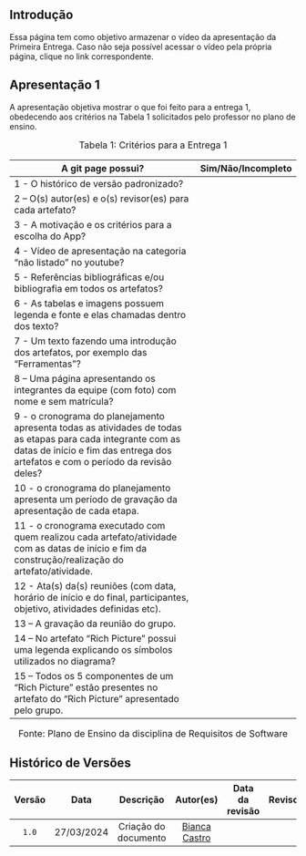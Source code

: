 ## Introdução

Essa página tem como objetivo armazenar o vídeo da apresentação da Primeira Entrega. Caso não seja possível acessar o vídeo pela própria página, clique no link correspondente.

## Apresentação 1
<!--
<p style="text-align: center"><a href="https://www.youtube.com/" target="blanket">Clique aqui</a></p>

<p style="text-align: center"><iframe width="560" height="315" src="https://www.youtube.com/" title="YouTube video player" frameborder="0" allow="accelerometer; autoplay; clipboard-write; encrypted-media; gyroscope; picture-in-picture; web-share" allowfullscreen></iframe></p>

<font size="3"><p style="text-align: center">Fonte: Autores.</p></font> -->


A apresentação objetiva mostrar o que foi feito para a entrega 1, obedecendo aos critérios na Tabela 1 solicitados pelo professor no plano de ensino.

<font size="3"><p style="text-align: center">Tabela 1: Critérios para a Entrega 1</p></font>

A git page possui?  | Sim/Não/Incompleto
--------- | ------
1 - O histórico de versão padronizado? | 
2 – O(s) autor(es) e o(s) revisor(es) para cada artefato? | 
3 - A motivação e os critérios para a escolha do App? | 
4 - Vídeo de apresentação na categoria “não listado” no youtube? | 
5 - Referências bibliográficas e/ou bibliografia em todos os artefatos? | 
6 - As tabelas e imagens possuem legenda e fonte e elas chamadas dentro dos texto? | 
7 - Um texto fazendo uma introdução dos artefatos, por exemplo das “Ferramentas”? | 
8 – Uma página apresentando os integrantes da equipe (com foto) com nome e sem matrícula? | 
9 - o cronograma do planejamento apresenta todas as atividades de todas as etapas para cada integrante com as datas de início e fim das entrega dos artefatos e com o período da revisão deles? | 
10 - o cronograma do planejamento apresenta um período de gravação da apresentação de cada etapa. | 
11 - o cronograma executado com quem realizou cada artefato/atividade com as datas de início e fim da construção/realização do artefato/atividade. | 
12 - Ata(s) da(s) reuniões (com data, horário de início e do final, participantes, objetivo, atividades definidas etc). | 
13 – A gravação da reunião do grupo. | 
14 – No artefato “Rich Picture” possui uma legenda explicando os símbolos utilizados no diagrama? | 
15 – Todos os 5 componentes de um “Rich Picture” estão presentes no artefato do “Rich Picture” apresentado pelo grupo. | 


<font size="3"><p style="text-align: center">Fonte: Plano de Ensino da disciplina de Requisitos de Software</p></font>

## Histórico de Versões

| Versão | Data | Descrição | Autor(es) | Data da revisão | Revisor(es) |
| :--: | :--: | :--: | :--: | :--: | :--: |
`1.0` | 27/03/2024 | Criação do documento |[Bianca Castro](https://github.com/BiancaPatrocinio7) | | |